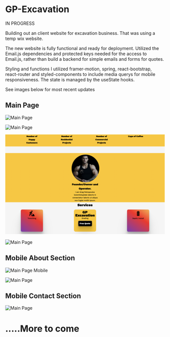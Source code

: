 # GP-Excavation
IN PROGRESS

Building out an client website for excavation business. That was using a temp wix website.

The new website is fully functional and ready for deployment. Utilized the Email.js dependencies and protected keys needed for the access to Email.js, rather than build a backend for simple emails and forms for quotes.

 Styling and functions I utilized framer-motion, spring, react-bootstrap, react-router and styled-components to include media querys for mobile responsiveness. The state is managed by the useState hooks. 

See images below for most recent updates
## Main Page
![Main Page](../client/src/images/rm1.png) 

![Main Page](../client/src/images/rm2.png) 

![Main Page](./client/src/images/rm3.png) 

![Main Page](../client/src/images/rm4.png) 

## Mobile About Section
![Main Page](../client/src/images/rm5.png) 
Mobile

![Main Page](../client/src/images/rm6.png)


## Mobile Contact Section
![Main Page](../client/src/images/rm7.png) 

# .....More to come

